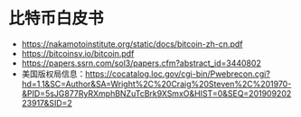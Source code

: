 # 比特币白皮书

* <https://nakamotoinstitute.org/static/docs/bitcoin-zh-cn.pdf>
* <https://bitcoinsv.io/bitcoin.pdf>
* <https://papers.ssrn.com/sol3/papers.cfm?abstract_id=3440802>
* 美国版权局信息：<https://cocatalog.loc.gov/cgi-bin/Pwebrecon.cgi?hd=1,1&SC=Author&SA=Wright%2C%20Craig%20Steven%2C%201970-&PID=5sJG877RyRXmphBNZuTcBrk9XSmxO&HIST=0&SEQ=20190920223917&SID=2>

